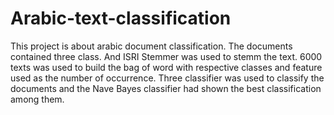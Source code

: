 # Arabic-text-classification
This project is about arabic document classification. 
The documents contained three class. And ISRI Stemmer was used to stemm the text.
6000 texts was used to build the bag of word with respective classes and feature used as the number of occurrence.
Three classifier was used to classify the documents and the Nave Bayes classifier had shown the best classification among them.
